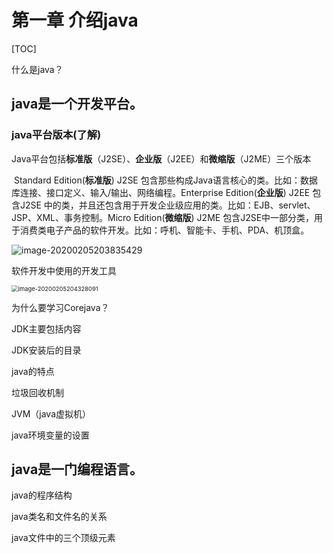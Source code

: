 # 第一章 介绍java

[TOC]

什么是java？

## java是一个开发平台。

### java平台版本(了解)

Java平台包括**标准版**（J2SE）、**企业版**（J2EE）和**微缩版**（J2ME）三个版本

​	Standard Edition(**标准版**) J2SE 包含那些构成Java语言核心的类。比如：数据库连接、接口定义、输入/输出、网络编程。
​	Enterprise Edition(**企业版**) J2EE 包含J2SE 中的类，并且还包含用于开发企业级应用的类。比如：EJB、servlet、JSP、XML、事务控制。
​	Micro Edition(**微缩版**) J2ME 包含J2SE中一部分类，用于消费类电子产品的软件开发。比如：呼机、智能卡、手机、PDA、机顶盒。

![image-20200205203835429](C:\Users\lining\AppData\Roaming\Typora\typora-user-images\image-20200205203835429.png)

软件开发中使用的开发工具

<img src="C:\Users\lining\AppData\Roaming\Typora\typora-user-images\image-20200205204328091.png" alt="image-20200205204328091" style="zoom: 67%;" />



为什么要学习Corejava？

JDK主要包括内容

JDK安装后的目录

java的特点

垃圾回收机制

JVM（java虚拟机）

java环境变量的设置

## java是一门编程语言。

java的程序结构

java类名和文件名的关系

java文件中的三个顶级元素

